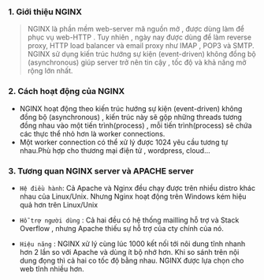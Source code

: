 ### 1. Giới thiệu NGINX
> NGINX là phần mềm web-server mã nguồn mở , được dùng làm để phục vụ web-HTTP . Tuy nhiên , ngày nay được dùng để làm reverse proxy, HTTP load
balancer và  email proxy như IMAP , POP3 và SMTP. NGINX sử dụng kiến trúc hướng sự kiện (event-driven) không đồng bộ (asynchronous) giúp server
trở nên tin cậy , tốc độ và khả năng mở rộng lớn nhất.

### 2. Cách hoạt động của NGINX
- NGINX hoạt động theo kiến trúc hướng sự kiện (event-driven) không đồng bộ (asynchronous) , kiến trúc này sẽ gộp những threads tương đồng
nhau vào một tiến trình(process) , mỗi tiến trình(process) sẽ chứa các thực thể nhỏ hơn là worker connections.
- Một worker connection có thể xử lý được 1024 yêu cầu tương tự nhau.Phù hợp cho thương mại điện tử , wordpress, cloud...

### 3. Tương quan NGINX server và APACHE server
- ` Hệ điều hành `: Cả Apache và Nginx đều chạy được trên nhiều distro khác nhau của Linux/Unix. Nhưng Nginx hoạt động trên Windows kém hiệu
quả hơn trên Linux/Unix

- ` Hỗ trợ người dùng ` : Cả hai đều có hệ thống mailling hỗ trợ và Stack Overflow , nhưng Apache thiếu sự hỗ trợ của cty chính của nó.

- ` Hiệu năng ` : NGINX xử lý cùng lúc 1000 kết nối tới nôi dung tĩnh nhanh hơn 2 lần so với Apache và dùng ít bộ nhớ hơn. Khi so sánh trên
nội dung đọng thì cả hai co tốc độ bằng nhau. NGINX được lựa chọn cho web tĩnh nhiều hơn.

